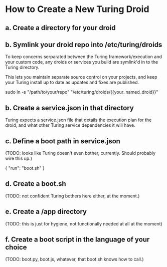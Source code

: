 # How to Create a New Turing Droid

## a. Create a directory for your droid

## b. Symlink your droid repo into /etc/turing/droids

To keep concerns serparated between the Turing framework/execution and your custom
code, any droids or services you build are symlink'd in to the Turing directory.

This lets you maintain separate source control on your projects, and keep
your Turing install up to date as updates and fixes are published.

  sudo ln -s "/path/to/your/repo" "/etc/turing/droids/{{your_named_droid}}"

## b. Create a service.json in that directory

Turing expects a service.json file that details the execution plan
for the droid, and what other Turing service dependencies it will have.

## c. Define a boot path in service.json

(TODO: looks like Turing doesn't even bother, currently. Should probably
wire this up.)

  {
    "run": "boot.sh"
  }

## d. Create a boot.sh

(TODO: not confident Turing bothers here either, at the moment.)

## e. Create a /app directory

(TODO: this is just for hygiene, not functionally needed at all at the moment)

## f. Create a boot script in the language of your choice

(TODO: boot.py, boot.js, whatever, that boot.sh knows how to call.)
